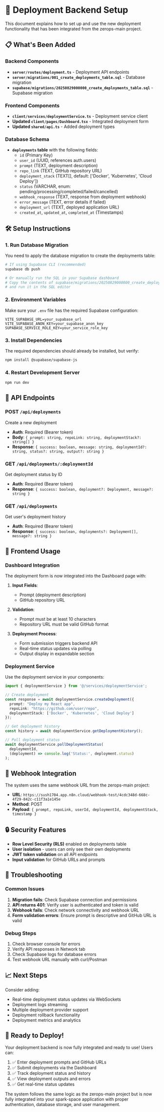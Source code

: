 # 🚀 Deployment Backend Setup

This document explains how to set up and use the new deployment functionality that has been integrated from the zerops-main project.

## 📋 What's Been Added

### Backend Components
- **`server/routes/deployment.ts`** - Deployment API endpoints
- **`server/migrations/001_create_deployments_table.sql`** - Database migration
- **`supabase/migrations/20250829000000_create_deployments_table.sql`** - Supabase migration

### Frontend Components
- **`client/services/deploymentService.ts`** - Deployment service client
- **Updated `client/pages/Dashboard.tsx`** - Integrated deployment form
- **Updated `shared/api.ts`** - Added deployment types

### Database Schema
- **`deployments` table** with the following fields:
  - `id` (Primary Key)
  - `user_id` (UUID, references auth.users)
  - `prompt` (TEXT, deployment description)
  - `repo_link` (TEXT, GitHub repository URL)
  - `deployment_stack` (TEXT[], default: ['Docker', 'Kubernetes', 'Cloud Deploy'])
  - `status` (VARCHAR, enum: pending/processing/completed/failed/cancelled)
  - `webhook_response` (TEXT, response from deployment webhook)
  - `error_message` (TEXT, error details if failed)
  - `deployment_url` (TEXT, deployed application URL)
  - `created_at`, `updated_at`, `completed_at` (Timestamps)

## 🛠️ Setup Instructions

### 1. Run Database Migration

You need to apply the database migration to create the deployments table:

```bash
# If using Supabase CLI (recommended)
supabase db push

# Or manually run the SQL in your Supabase dashboard
# Copy the contents of supabase/migrations/20250829000000_create_deployments_table.sql
# and run it in the SQL editor
```

### 2. Environment Variables

Make sure your `.env` file has the required Supabase configuration:

```env
VITE_SUPABASE_URL=your_supabase_url
VITE_SUPABASE_ANON_KEY=your_supabase_anon_key
SUPABASE_SERVICE_ROLE_KEY=your_service_role_key
```

### 3. Install Dependencies

The required dependencies should already be installed, but verify:

```bash
npm install @supabase/supabase-js
```

### 4. Restart Development Server

```bash
npm run dev
```

## 🎯 API Endpoints

### POST `/api/deployments`
Create a new deployment
- **Auth**: Required (Bearer token)
- **Body**: `{ prompt: string, repoLink: string, deploymentStack?: string[] }`
- **Response**: `{ success: boolean, message: string, deploymentId?: string, status?: string, output?: string }`

### GET `/api/deployments/:deploymentId`
Get deployment status by ID
- **Auth**: Required (Bearer token)
- **Response**: `{ success: boolean, deployment?: Deployment, message?: string }`

### GET `/api/deployments`
Get user's deployment history
- **Auth**: Required (Bearer token)
- **Response**: `{ success: boolean, deployments?: Deployment[], message?: string }`

## 🎨 Frontend Usage

### Dashboard Integration

The deployment form is now integrated into the Dashboard page with:

1. **Input Fields**:
   - Prompt (deployment description)
   - GitHub repository URL

2. **Validation**:
   - Prompt must be at least 10 characters
   - Repository URL must be valid GitHub format

3. **Deployment Process**:
   - Form submission triggers backend API
   - Real-time status updates via polling
   - Output display in expandable section

### Deployment Service

Use the deployment service in your components:

```typescript
import { deploymentService } from '@/services/deploymentService';

// Create deployment
const response = await deploymentService.createDeployment({
  prompt: "Deploy my React app",
  repoLink: "https://github.com/user/repo",
  deploymentStack: ['Docker', 'Kubernetes', 'Cloud Deploy']
});

// Get deployment history
const history = await deploymentService.getDeploymentHistory();

// Poll deployment status
await deploymentService.pollDeploymentStatus(
  deploymentId,
  (deployment) => console.log('Status:', deployment.status)
);
```

## 🔗 Webhook Integration

The system uses the same webhook URL from the zerops-main project:
- **URL**: `https://sush1704.app.n8n.cloud/webhook-test/4cdc348d-668c-4f29-842c-c11f3a1e145e`
- **Method**: POST
- **Payload**: `{ prompt, repoLink, userId, deploymentId, deploymentStack, timestamp }`

## 🔒 Security Features

- **Row Level Security (RLS)** enabled on deployments table
- **User isolation** - users can only see their own deployments
- **JWT token validation** on all API endpoints
- **Input validation** for GitHub URLs and prompts

## 🐛 Troubleshooting

### Common Issues

1. **Migration fails**: Check Supabase connection and permissions
2. **API returns 401**: Verify user is authenticated and token is valid
3. **Webhook fails**: Check network connectivity and webhook URL
4. **Form validation errors**: Ensure prompt is descriptive and GitHub URL is valid

### Debug Steps

1. Check browser console for errors
2. Verify API responses in Network tab
3. Check Supabase logs for database errors
4. Test webhook URL manually with curl/Postman

## 📈 Next Steps

Consider adding:
- Real-time deployment status updates via WebSockets
- Deployment logs streaming
- Multiple deployment provider support
- Deployment rollback functionality
- Deployment metrics and analytics

## 🎉 Ready to Deploy!

Your deployment backend is now fully integrated and ready to use! Users can:

1. ✅ Enter deployment prompts and GitHub URLs
2. ✅ Submit deployments via the Dashboard
3. ✅ Track deployment status and history
4. ✅ View deployment outputs and errors
5. ✅ Get real-time status updates

The system follows the same logic as the zerops-main project but is now fully integrated into your spark-space application with proper authentication, database storage, and user management.
